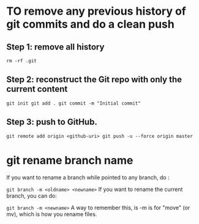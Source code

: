 # TO remove any previous history of git commits and do a clean push

## Step 1: remove all history

`rm -rf .git`

## Step 2: reconstruct the Git repo with only the current content

`git init
git add .
git commit -m "Initial commit"`

## Step 3: push to GitHub.

`git remote add origin <github-uri>
git push -u --force origin master`

# git rename branch name

If you want to rename a branch while pointed to any branch, do :

`git branch -m <oldname> <newname>`
If you want to rename the current branch, you can do:

`git branch -m <newname>`
A way to remember this, is -m is for "move" (or mv), which is how you rename files.
